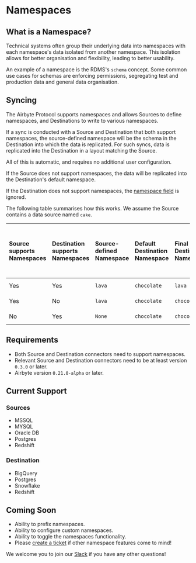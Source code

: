 # Namespaces

## What is a Namespace?

Technical systems often group their underlying data into namespaces with each namespace's data isolated from another namespace. This isolation allows for better organisation and flexibility, leading to better usability.

An example of a namespace is the RDMS's `schema` concept. Some common use cases for schemas are enforcing permissions, segregating test and production data and general data organisation.

## Syncing

The Airbyte Protocol supports namespaces and allows Sources to define namespaces, and Destinations to write to various namespaces.

If a sync is conducted with a Source and Destination that both support namespaces, the source-defined namespace will be the schema in the Destination into which the data is replicated. For such syncs, data is replicated into the Destination in a layout matching the Source.

All of this is automatic, and requires no additional user configuration.

If the Source does not support namespaces, the data will be replicated into the Destination's default namespace.

If the Destination does not support namespaces, the [namespace field](https://github.com/airbytehq/airbyte/blob/master/airbyte-protocol/models/src/main/resources/airbyte_protocol/airbyte_protocol.yaml#L64) is ignored.

The following table summarises how this works. We assume the Source contains a data source named `cake`.

| Source supports Namespaces | Destination supports Namespaces | Source-defined Namespace | Default Destination Namespace | Final Destination Namespace | Airbyte Stream Name | Example \(fully-qualified Source path -&gt; fully-qualified Destination path\) |
| :--- | :--- | :--- | :--- | :--- | :--- | :--- |
| Yes | Yes | `lava` | `chocolate` | `lava` | `cake` | `lava.cake` -&gt; `lava.cake` |
| Yes | No | `lava` | `chocolate` | `chocolate` | `cake` | `lava.cake` -&gt; `chocolate.cake` |
| No | Yes | `None` | `chocolate` | `chocolate` | `cake` | `lava.cake` -&gt; `chocolate.cake` |

## Requirements

* Both Source and Destination connectors need to support namespaces.
* Relevant Source and Destination connectors need to be at least version `0.3.0` or later.
* Airbyte version `0.21.0-alpha` or later.

## Current Support

### Sources

* MSSQL
* MYSQL
* Oracle DB
* Postgres
* Redshift

### Destination

* BigQuery
* Postgres
* Snowflake
* Redshift

## Coming Soon

* Ability to prefix namespaces.
* Ability to configure custom namespaces.
* Ability to toggle the namespaces functionality.
* Please [create a ticket](https://github.com/airbytehq/airbyte/issues/new/choose) if other namespace features come to mind!

We welcome you to join our [Slack](https://airbyte.io/community/) if you have any other questions!

